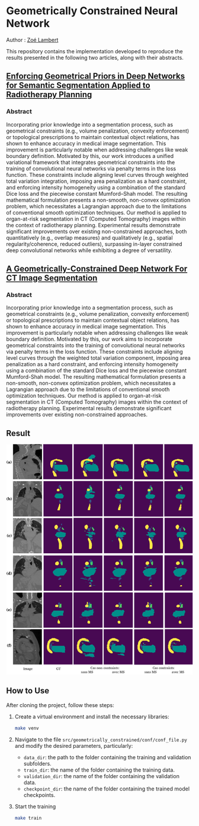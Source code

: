 # Geometrically Constrained Neural Network

Author : [Zoé Lambert](https://zoe-lambert.fr/)

This repository contains the implementation developed to reproduce the results presented in the following two articles, along with their abstracts.

## [Enforcing Geometrical Priors in Deep Networks for Semantic Segmentation Applied to Radiotherapy Planning](https://link.springer.com/article/10.1007/s10851-022-01102-1)

### Abstract

Incorporating prior knowledge into a segmentation process, such as geometrical constraints (e.g., volume penalization, convexity enforcement) or topological prescriptions to maintain contextual object relations, has shown to enhance accuracy in medical image segmentation. This improvement is particularly notable when addressing challenges like weak boundary definition. Motivated by this, our work introduces a unified variational framework that integrates geometrical constraints into the training of convolutional neural networks via penalty terms in the loss function. These constraints include aligning level curves through weighted total variation integration, imposing area penalization as a hard constraint, and enforcing intensity homogeneity using a combination of the standard Dice loss and the piecewise constant Mumford–Shah model. The resulting mathematical formulation presents a non-smooth, non-convex optimization problem, which necessitates a Lagrangian approach due to the limitations of conventional smooth optimization techniques. Our method is applied to organ-at-risk segmentation in CT (Computed Tomography) images within the context of radiotherapy planning. Experimental results demonstrate significant improvements over existing non-constrained approaches, both quantitatively (e.g., overlap measures) and qualitatively (e.g., spatial regularity/coherence, reduced outliers), surpassing in-layer constrained deep convolutional networks while exhibiting a degree of versatility.


## [A Geometrically-Constrained Deep Network For CT Image Segmentation](https://ieeexplore.ieee.org/abstract/document/9434088)

### Abstract

Incorporating prior knowledge into a segmentation process, such as geometrical constraints (e.g., volume penalization, convexity enforcement) or topological prescriptions to maintain contextual object relations, has shown to enhance accuracy in medical image segmentation. This improvement is particularly notable when addressing challenges like weak boundary definition. Motivated by this, our work aims to incorporate geometrical constraints into the training of convolutional neural networks via penalty terms in the loss function. These constraints include aligning level curves through the weighted total variation component, imposing area penalization as a hard constraint, and enforcing intensity homogeneity using a combination of the standard Dice loss and the piecewise constant Mumford-Shah model. The resulting mathematical formulation presents a non-smooth, non-convex optimization problem, which necessitates a Lagrangian approach due to the limitations of conventional smooth optimization techniques. Our method is applied to organ-at-risk segmentation in CT (Computed Tomography) images within the context of radiotherapy planning. Experimental results demonstrate significant improvements over existing non-constrained approaches.

## Result

![img/resultats_segmentation](img/result.png)

## How to Use

After cloning the project, follow these steps:

1. Create a virtual environment and install the necessary libraries:
    ```bash
    make venv
    ```

2. Navigate to the file `src/geometrically_constrained/conf/conf_file.py` and modify the desired parameters, particularly:
   - `data_dir`: the path to the folder containing the training and validation subfolders.
   - `train_dir`: the name of the folder containing the training data.
   - `validation_dir`: the name of the folder containing the validation data.
   - `checkpoint_dir`: the name of the folder containing the trained model checkpoints.

3. Start the training 
    ```bash
    make train
    ```
